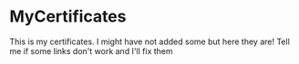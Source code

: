 # MyCertificates
This is my certificates. I might have not added some but here they are! Tell me if some links don't work and I'll fix them
